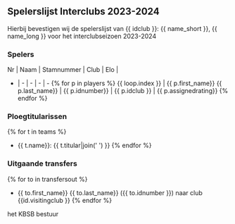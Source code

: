 ## Spelerslijst Interclubs 2023-2024

Hierbij bevestigen wij de spelerslijst van {{ idclub }}: {{ name_short }}, {{ name_long }} voor het interclubseizoen 2023-2024

### Spelers

 Nr | Naam | Stamnummer | Club | Elo |
 -  | - | - | - | -
{% for p in players %}
{{ loop.index }} | {{ p.first_name}} {{ p.last_name}} |  {{ p.idnumber}} | {{ p.idclub }} | {{ p.assignedrating}}
{% endfor %}

### Ploegtitularissen
 
{% for t in teams %}
 - {{ t.name}}: {{ t.titular|join(' ') }}
{% endfor %}

### Uitgaande transfers

{% for to in transfersout %}
 - {{ to.first_name}} {{ to.last_name}} ({{ to.idnumber }}) naar club {{id.visitingclub }}
{% endfor %}

het KBSB bestuur